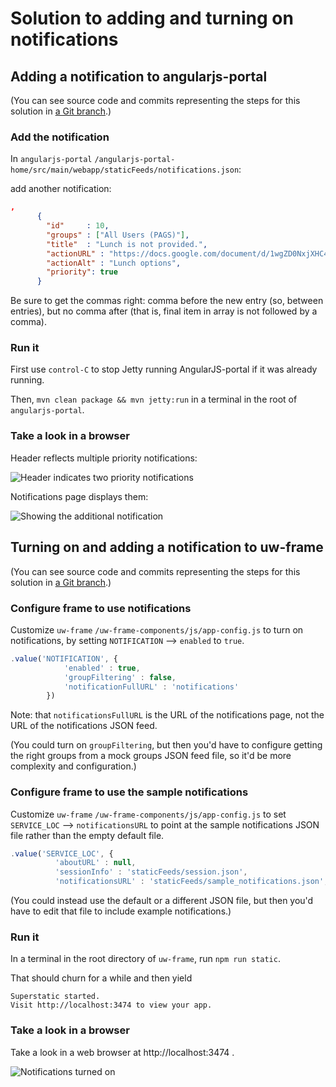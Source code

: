 # Solution to adding and turning on notifications

## Adding a notification to angularjs-portal

(You can see source code and commits representing the steps for this solution in [a Git branch](https://github.com/apetro/angularjs-portal/tree/oa16-notifications).)

### Add the notification

In `angularjs-portal` `/angularjs-portal-home/src/main/webapp/staticFeeds/notifications.json`:

add another notification:

```json
,
      {
        "id"     : 10,
        "groups" : ["All Users (PAGS)"],
        "title"  : "Lunch is not provided.",
        "actionURL" : "https://docs.google.com/document/d/1wgZD0NxjXHC4QWUZFFOaxbwLxqmNeaQpIDH9OZNcvgU/edit",
        "actionAlt" : "Lunch options",
        "priority": true
      }
```

Be sure to get the commas right: comma before the new entry (so, between entries), but no comma after (that is, final item in array is not followed by a comma).


### Run it

First use `control-C` to stop Jetty running AngularJS-portal if it was already running.

Then, `mvn clean package && mvn jetty:run` in a terminal in the root of `angularjs-portal`.

### Take a look in a browser

Header reflects multiple priority notifications:

![Header indicates two priority notifications](http://goo.gl/Q4TR4z)

Notifications page displays them:

![Showing the additional notification](http://goo.gl/4is1eO)

## Turning on and adding a notification to uw-frame

(You can see source code and commits representing the steps for this solution in [a Git branch](https://github.com/apetro/uw-frame/tree/oa16-notifications).)

### Configure frame to use notifications

Customize `uw-frame` `/uw-frame-components/js/app-config.js` to turn on notifications, by setting `NOTIFICATION` --> `enabled` to `true`.

```JavaScript
.value('NOTIFICATION', {
            'enabled' : true,
            'groupFiltering' : false,
            'notificationFullURL' : 'notifications'
        })
```
Note: that `notificationsFullURL` is the URL of the notifications page, not the URL of the notifications JSON feed.

(You could turn on `groupFiltering`, but then you'd have to configure getting the right groups from a mock groups JSON feed file, so it'd be more complexity and configuration.)

### Configure frame to use the sample notifications

Customize `uw-frame` `/uw-frame-components/js/app-config.js` to set `SERVICE_LOC` --> `notificationsURL` to point at the sample notifications JSON file rather than the empty default file.

```JavaScript
.value('SERVICE_LOC', {
          'aboutURL' : null,
          'sessionInfo' : 'staticFeeds/session.json',
          'notificationsURL' : 'staticFeeds/sample_notifications.json',
```

(You could instead use the default or a different JSON file, but then you'd have to edit that file to include example notifications.)

### Run it

In a terminal in the root directory of `uw-frame`, run `npm run static`.

That should churn for a while and then yield

```
Superstatic started.
Visit http://localhost:3474 to view your app.
```

### Take a look in a browser

Take a look in a web browser at http://localhost:3474 .

![Notifications turned on](http://goo.gl/CtyXY3)
